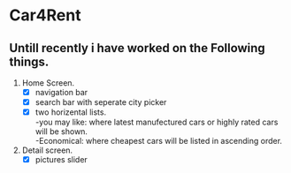 # Car4Rent
## Untill recently i have worked on the Following things.

1. Home Screen.  
   - [x] navigation bar  
   - [x] search bar with seperate city picker  
   - [x] two horizental lists.  
     -you may like: where latest manufectured cars or highly rated cars will be shown.  
     -Economical: where cheapest cars will be listed in ascending order.
2. Detail screen.  
    - [x] pictures slider
